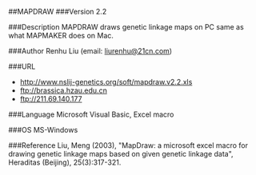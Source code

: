 ##MAPDRAW
###Version
2.2

###Description
MAPDRAW draws genetic linkage maps on PC same as what MAPMAKER does on Mac.

###Author
Renhu Liu (email: liurenhu@21cn.com)

###URL
* http://www.nslij-genetics.org/soft/mapdraw.v2.2.xls
* ftp://brassica.hzau.edu.cn
* ftp://211.69.140.177

###Language
Microsoft Visual Basic, Excel macro

###OS
MS-Windows

###Reference
Liu, Meng (2003), "MapDraw: a microsoft excel macro for drawing genetic linkage maps based on given genetic linkage data", Heraditas (Beijing), 25(3):317-321.


